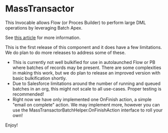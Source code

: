 # MassTransactor

This Invocable allows Flow (or Proces Builder) to perform large DML operations by leveraging Batch Apex.

See [this article](https://unofficialsf.com/create-delete-or-update-tens-of-thousands-of-records-at-a-time-in-flow-with-the-new-mass-transactor-action/) for more information.

This is the first release of this component and it does have a few limitations. We do plan to do more releases to address some of these.
- This is currently not well bulkified for use in autolaunched Flow or PB where batches of records may be present. There are some complexities in making this work, but we do plan to release an improved version with basic bulkification shortly.
- Due to Salesforce limitations around the number of running and queued batches in an org, this might not scale to all use-cases. Proper testing is recommended!
- Right now we have only implemented one OnFinish action, a simple "email on complete" action. We may implement more, however you can use the MassTransactorBatchHelper.OnFinishAction interface to roll your own!

Enjoy!

